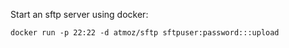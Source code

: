 Start an sftp server using docker:

```
docker run -p 22:22 -d atmoz/sftp sftpuser:password:::upload
```